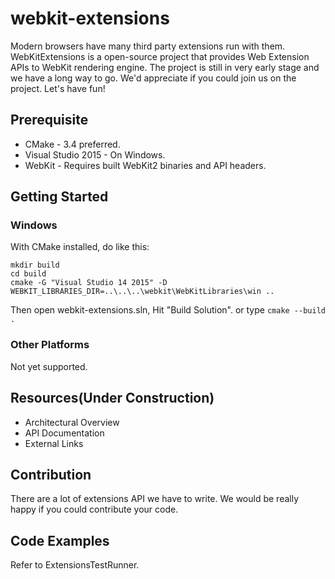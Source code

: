 # webkit-extensions
Modern browsers have many third party extensions run with them. WebKitExtensions is a open-source project that provides Web Extension APIs to WebKit rendering engine.
The project is still in very early stage and we have a long way to go. We'd appreciate if you could join us on the project. Let's have fun!

## Prerequisite
* CMake - 3.4 preferred.
* Visual Studio 2015 - On Windows.
* WebKit - Requires built WebKit2 binaries and API headers.

## Getting Started
### Windows
With CMake installed, do like this:
```
mkdir build
cd build
cmake -G "Visual Studio 14 2015" -D WEBKIT_LIBRARIES_DIR=..\..\..\webkit\WebKitLibraries\win ..
```
Then open webkit-extensions.sln, Hit "Build Solution". or type `cmake --build .`

### Other Platforms
Not yet supported.

## Resources(Under Construction)
* Architectural Overview
* API Documentation
* External Links

## Contribution
There are a lot of extensions API we have to write. We would be really happy if you could contribute your code.

## Code Examples
Refer to ExtensionsTestRunner.

